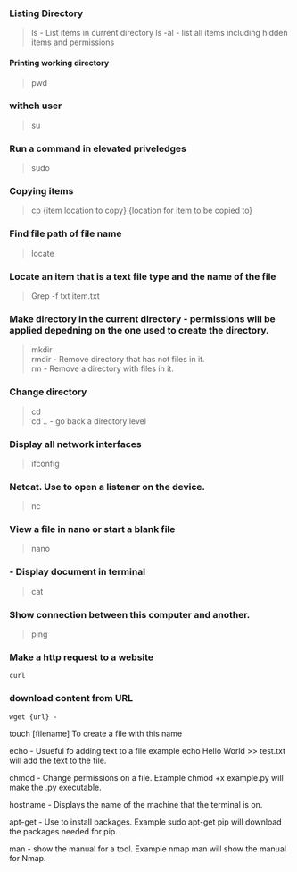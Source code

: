### Listing Directory
> ls - List items in current directory 
> ls -al - list all items including hidden items and permissions
  
#### Printing working directory 
> pwd 

### withch user
> su
> 
### Run a command in elevated priveledges
> sudo

### Copying items
> cp {item location to copy} {location for item to be copied to}
  
  
### Find file path of file name
> locate

### Locate an item that is a text file type and the name of the file
> Grep -f txt item.txt 

### Make directory in the current directory - permissions will be applied depedning on the one used to create the directory.
> mkdir  
> rmdir - Remove directory that has not files in it.  
> rm - Remove a directory with files in it.  

###  Change directory 
> cd  
> cd .. - go back a directory level

### Display all network interfaces
>ifconfig

### Netcat. Use to open a listener on the device. 
> nc

### View a file in nano or start a blank file
> nano

### - Display document in terminal
> cat

### Show connection between this computer and another.
> ping

### Make a http request to a website 
```
curl
```
### download content from URL
```
wget {url} - 
```

touch [filename] To create a file with this name

echo - Usueful fo adding text to a file example echo Hello World >> test.txt will add the text to the file.

chmod - Change permissions on a file. Example chmod +x example.py will make the .py executable.

hostname - Displays the name of the machine that the terminal is on.

apt-get - Use to install packages. Example sudo apt-get pip will download the packages needed for pip.

man - show the manual for a tool. Example nmap man will show the manual for Nmap.



